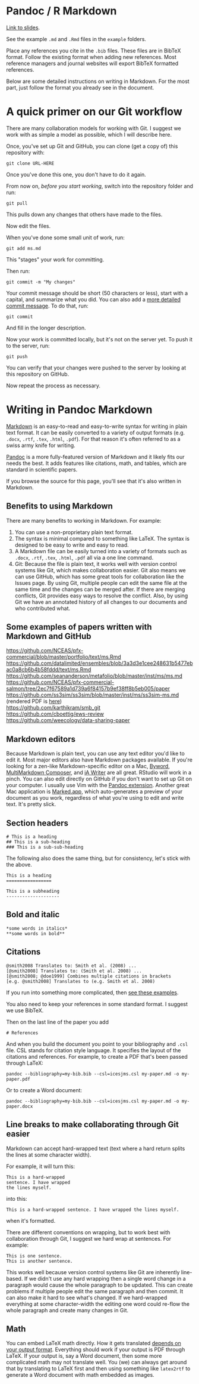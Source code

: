 # Pandoc / R Markdown

[Link to slides](https://sean.updog.co/pandoc-slides.pdf).

See the example `.md` and `.Rmd` files in the `example` folders.

Place any references you cite in the `.bib` files. These files are in BibTeX format. Follow the existing format when adding new references. Most reference managers and journal websites will export BibTeX formatted references.

Below are some detailed instructions on writing in Markdown. For the most part, just follow the format you already see in the document.

# A quick primer on our Git workflow

There are many collaboration models for working with Git. I suggest we work with as simple a model as possible, which I will describe here.

Once, you've set up Git and GitHub, you can clone (get a copy of) this repository with:

```
git clone URL-HERE
```

Once you've done this one, you don't have to do it again.

From now on, *before you start working*, switch into the repository folder and run:

```
git pull
```

This pulls down any changes that others have made to the files.

Now edit the files.

When you've done some small unit of work, run:

```
git add ms.md
```

This "stages" your work for committing.

Then run:

```
git commit -m "My changes"
```

Your commit message should be short (50 characters or less), start with a capital, and summarize what you did. You can also add a [more detailed commit message](http://tbaggery.com/2008/04/19/a-note-about-git-commit-messages.html). To do that, run:

```
git commit
```

And fill in the longer description.

Now your work is committed locally, but it's not on the server yet. To push it to the server, run:

```
git push
```

You can verify that your changes were pushed to the server by looking at this repository on GitHub.

Now repeat the process as necessary.

# Writing in Pandoc Markdown

[Markdown][] is an easy-to-read and easy-to-write syntax for writing in plain text format. 
It can be easily converted to a variety of output formats (e.g. `.docx`, `.rtf`, `.tex`, `.html`, `.pdf`). For that reason it's often referred to as a swiss army knife for writing.

[Pandoc][] is a more fully-featured version of Markdown and it likely fits our needs the best. It adds features like citations, math, and tables, which are standard in scientific papers.

If you browse the source for this page, you'll see that it's also written in Markdown.

## Benefits to using Markdown

There are many benefits to working in Markdown. For example:

1. You can use a non-proprietary plain text format.
2. The syntax is minimal compared to something like LaTeX. The syntax is designed to be easy to write and easy to read.
3. A Markdown file can be easily turned into a variety of formats such as `.docx`, `.rtf`, `.tex`, `.html`, `.pdf` all via a one line command.
4. Git: Because the file is plain text, it works well with version control systems like Git, which makes collaboration easier. 
Git also means we can use GitHub, which has some great tools for collaboration like the Issues page.
By using Git, multiple people can edit the same file at the same time and the changes can be merged after.
If there are merging conflicts, Git provides easy ways to resolve the conflict.
Also, by using Git we have an annotated history of all changes to our documents and who contributed what.

## Some examples of papers written with Markdown and GitHub

<https://github.com/NCEAS/pfx-commercial/blob/master/portfolio/text/ms.Rmd>
<https://github.com/datalimited/ensembles/blob/3a3d3e1cee248631b5477ebac0a8cb6b4b58fddd/text/ms.Rmd>
<https://github.com/seananderson/metafolio/blob/master/inst/ms/ms.md>
<https://github.com/NCEAS/pfx-commercial-salmon/tree/2ec7f67589a1d739a6f84157b9ef38ff8b5eb005/paper>
<https://github.com/ss3sim/ss3sim/blob/master/inst/ms/ss3sim-ms.md> (rendered PDF is [here](http://arxiv.org/abs/1312.6450))  
<https://github.com/karthikram/smb_git>  
<https://github.com/cboettig/ews-review>  
<https://github.com/weecology/data-sharing-paper>

## Markdown editors

Because Markdown is plain text, you can use any text editor you'd like to edit it. 
Most major editors also have Markdown packages available.
If you're looking for a zen-like Markdown-specific editor on a Mac, [Byword][], [MultiMarkdown Composer][], and [iA Writer][] are all great.
RStudio will work in a pinch.
You can also edit directly on GitHub if you don't want to set up Git on your computer.
I usually use Vim with the [Pandoc extension][vim-pandoc].
Another great Mac application is [Marked.app][], which auto-generates a preview of your document as you work, regardless of what you're using to edit and write text. 
It's pretty slick.

## Section headers

    # This is a heading
    ## This is a sub-heading
    ### This is a sub-sub-heading

The following also does the same thing, but for consistency, let's stick with the above.

    This is a heading
    =================

    This is a subheading
    --------------------

## Bold and italic

    *some words in italics*
    **some words in bold**

## Citations

    @smith2008 Translates to: Smith et al. (2008) ...
    [@smith2008] Translates to: (Smith et al. 2008) ...
    [@smith2008; @doe1999] Combines multiple citations in brackets
    [e.g. @smith2008] Translates to (e.g. Smith et al. 2008)

If you run into something more complicated, then [see these examples][pandoc-citations].

You also need to keep your references in some standard format. 
I suggest we use BibTeX.

Then on the last line of the paper you add

    # References

And when you build the document you point to your bibliography and `.csl` file. 
CSL stands for citation style language. 
It specifies the layout of the citations and references. 
For example, to create a PDF that's been passed through LaTeX:

    pandoc --bibliography=my-bib.bib --csl=icesjms.csl my-paper.md -o my-paper.pdf

Or to create a Word document:

    pandoc --bibliography=my-bib.bib --csl=icesjms.csl my-paper.md -o my-paper.docx

## Line breaks to make collaborating through Git easier

Markdown can accept hard-wrapped text (text where a hard return splits the lines at some character width).

For example, it will turn this:

    This is a hard-wrapped
    sentence. I have wrapped
    the lines myself.

into this:

    This is a hard-wrapped sentence. I have wrapped the lines myself.

when it's formatted.

There are different conventions on wrapping, but to work best with collaboration through Git, I suggest we hard wrap at sentences. 
For example:

    This is one sentence.
    This is another sentence.

This works well because version control systems like Git are inherently line-based. 
If we didn't use any hard wrapping then a single word change in a paragraph would cause the whole paragraph to be updated. 
This can create problems if multiple people edit the same paragraph and then commit. 
It can also make it hard to see what's changed. 
If we hard-wrapped everything at some character-width the editing one word could re-flow the whole paragraph and create many changes in Git.

## Math

You can embed LaTeX math directly. 
How it gets translated [depends on your output format][pandoc-math]. 
Everything should work if your output is PDF through LaTeX. 
If your output is, say a Word document, then some more complicated math may not translate well. 
You (we) can always get around that by translating to LaTeX first and then using something like `latex2rtf` to generate a Word document with math embedded as images.

[Markdown]: http://daringfireball.net/projects/markdown/
[Pandoc]: http://johnmacfarlane.net/pandoc/
[MultiMarkdown Composer]: http://multimarkdown.com/
[iA Writer]: http://www.iawriter.com/mac/
[Byword]: http://bywordapp.com/
[vim-pandoc]: https://github.com/vim-pandoc/vim-pandoc
[Marked.app]: http://markedapp.com/
[pandoc-citations]: http://johnmacfarlane.net/pandoc/README.html#citations
[pandoc-math]: http://johnmacfarlane.net/pandoc/README.html#math

